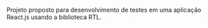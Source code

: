Projeto proposto para desenvolvimento de testes em uma aplicação React.js usando a biblioteca RTL. 
